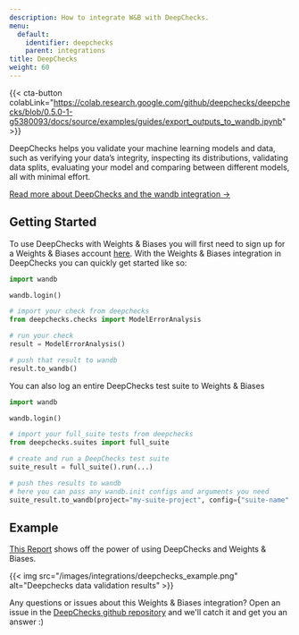 ```yaml
---
description: How to integrate W&B with DeepChecks.
menu:
  default:
    identifier: deepchecks
    parent: integrations
title: DeepChecks
weight: 60
---
```

{{< cta-button colabLink="https://colab.research.google.com/github/deepchecks/deepchecks/blob/0.5.0-1-g5380093/docs/source/examples/guides/export_outputs_to_wandb.ipynb" >}}

DeepChecks helps you validate your machine learning models and data, such as verifying your data’s integrity, inspecting its distributions, validating data splits, evaluating your model and comparing between different models, all with minimal effort.

[Read more about DeepChecks and the wandb integration ->](https://docs.deepchecks.com/stable/general/usage/exporting_results/auto_examples/plot_exports_output_to_wandb.html)

## Getting Started

To use DeepChecks with Weights & Biases you will first need to sign up for a Weights & Biases account [here](https://wandb.ai/site).  With the Weights & Biases integration in DeepChecks you can quickly get started like so:

```python
import wandb

wandb.login()

# import your check from deepchecks
from deepchecks.checks import ModelErrorAnalysis

# run your check
result = ModelErrorAnalysis()

# push that result to wandb
result.to_wandb()
```

You can also log an entire DeepChecks test suite to Weights & Biases

```python
import wandb

wandb.login()

# import your full_suite tests from deepchecks
from deepchecks.suites import full_suite

# create and run a DeepChecks test suite
suite_result = full_suite().run(...)

# push thes results to wandb
# here you can pass any wandb.init configs and arguments you need
suite_result.to_wandb(project="my-suite-project", config={"suite-name": "full-suite"})
```

## Example

[This Report](https://wandb.ai/cayush/deepchecks/reports/Validate-your-Data-and-Models-with-Deepchecks-and-W-B--VmlldzoxNjY0ODc5) shows off the power of using DeepChecks and Weights & Biases.

{{< img src="/images/integrations/deepchecks_example.png" alt="Deepchecks data validation results" >}}

Any questions or issues about this Weights & Biases integration? Open an issue in the [DeepChecks github repository](https://github.com/deepchecks/deepchecks) and we'll catch it and get you an answer :)